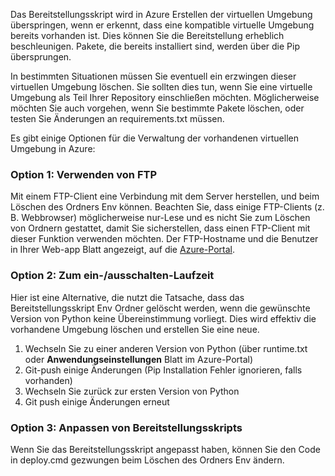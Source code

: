 Das Bereitstellungsskript wird in Azure Erstellen der virtuellen Umgebung überspringen, wenn er erkennt, dass eine kompatible virtuelle Umgebung bereits vorhanden ist.  Dies können Sie die Bereitstellung erheblich beschleunigen.  Pakete, die bereits installiert sind, werden über die Pip übersprungen.

In bestimmten Situationen müssen Sie eventuell ein erzwingen dieser virtuellen Umgebung löschen.  Sie sollten dies tun, wenn Sie eine virtuelle Umgebung als Teil Ihrer Repository einschließen möchten.  Möglicherweise möchten Sie auch vorgehen, wenn Sie bestimmte Pakete löschen, oder testen Sie Änderungen an requirements.txt müssen.

Es gibt einige Optionen für die Verwaltung der vorhandenen virtuellen Umgebung in Azure:

### <a name="option-1-use-ftp"></a>Option 1: Verwenden von FTP
Mit einem FTP-Client eine Verbindung mit dem Server herstellen, und beim Löschen des Ordners Env können.  Beachten Sie, dass einige FTP-Clients (z. B. Webbrowser) möglicherweise nur-Lese und es nicht Sie zum Löschen von Ordnern gestattet, damit Sie sicherstellen, dass einen FTP-Client mit dieser Funktion verwenden möchten.  Der FTP-Hostname und die Benutzer in Ihrer Web-app Blatt angezeigt, auf die [Azure-Portal](https://portal.azure.com).

### <a name="option-2-toggle-runtime"></a>Option 2: Zum ein-/ausschalten-Laufzeit
Hier ist eine Alternative, die nutzt die Tatsache, dass das Bereitstellungsskript Env Ordner gelöscht werden, wenn die gewünschte Version von Python keine Übereinstimmung vorliegt.  Dies wird effektiv die vorhandene Umgebung löschen und erstellen Sie eine neue.

1. Wechseln Sie zu einer anderen Version von Python (über runtime.txt oder **Anwendungseinstellungen** Blatt im Azure-Portal)
2. Git-push einige Änderungen (Pip Installation Fehler ignorieren, falls vorhanden)
3. Wechseln Sie zurück zur ersten Version von Python
4. Git push einige Änderungen erneut

### <a name="option-3-customize-deployment-script"></a>Option 3: Anpassen von Bereitstellungsskripts
Wenn Sie das Bereitstellungsskript angepasst haben, können Sie den Code in deploy.cmd gezwungen beim Löschen des Ordners Env ändern.

